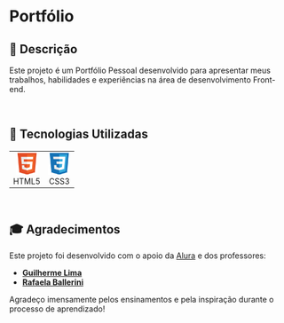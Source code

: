 # Portfólio

## 📌 Descrição
Este projeto é um Portfólio Pessoal desenvolvido para apresentar meus trabalhos, habilidades e experiências na área de desenvolvimento Front-end. 

<br>

## 🚀 Tecnologias Utilizadas

<p align="left">
  <table>
    <tr>
      <td align="center">
        <a href="https://developer.mozilla.org/pt-BR/docs/Web/HTML" target="_blank">
          <img src="https://raw.githubusercontent.com/devicons/devicon/master/icons/html5/html5-original.svg" alt="HTML5" width="40" height="40"/>
        </a>
        <br>HTML5
      </td>
      <td align="center">
        <a href="https://developer.mozilla.org/pt-BR/docs/Web/CSS" target="_blank">
          <img src="https://raw.githubusercontent.com/devicons/devicon/master/icons/css3/css3-original.svg" alt="CSS3" width="40" height="40"/>
        </a>
        <br>CSS3
      </td>
    </tr>
  </table>
</p>

<br>

## 🎓 Agradecimentos

Este projeto foi desenvolvido com o apoio da [Alura](https://www.alura.com.br) e dos professores:

- **[Guilherme Lima](https://www.linkedin.com/in/guilherme-lima-developer/)**
- **[Rafaela Ballerini](https://www.linkedin.com/in/rafaellaballerini/)**

Agradeço imensamente pelos ensinamentos e pela inspiração durante o processo de aprendizado!
